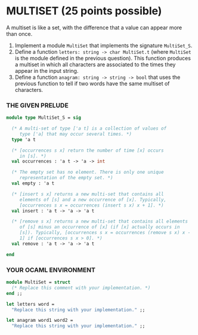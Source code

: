 # MULTISET  (25 points possible)
A multiset is like a set, with the difference that a value can appear more than once.

1. Implement a module `MultiSet` that implements the signature `MultiSet_S`.
2. Define a function `letters: string -> char MultiSet.t` (where `MultiSet` is the module defined in the previous question). This function produces a multiset in which all characters are associated to the times they appear in the input string.
3. Define a function `anagram: string -> string -> bool` that uses the previous function to tell if two words have the same multiset of characters.

### THE GIVEN PRELUDE
```ocaml
module type MultiSet_S = sig

  (* A multi-set of type ['a t] is a collection of values of
     type ['a] that may occur several times. *)
  type 'a t

  (* [occurrences s x] return the number of time [x] occurs
     in [s]. *)
  val occurrences : 'a t -> 'a -> int

  (* The empty set has no element. There is only one unique
     representation of the empty set. *)
  val empty : 'a t

  (* [insert s x] returns a new multi-set that contains all
     elements of [s] and a new occurrence of [x]. Typically,
     [occurrences s x = occurrences (insert s x) x + 1]. *)
  val insert : 'a t -> 'a -> 'a t

  (* [remove s x] returns a new multi-set that contains all elements
     of [s] minus an occurrence of [x] (if [x] actually occurs in
     [s]). Typically, [occurrences s x = occurrences (remove s x) x -
     1] if [occurrences s x > 0]. *)
  val remove : 'a t -> 'a -> 'a t

end
```

### YOUR OCAML ENVIRONMENT
```ocaml
module MultiSet = struct
  (* Replace this comment with your implementation. *)
end ;;

let letters word =
  "Replace this string with your implementation." ;;

let anagram word1 word2 =
  "Replace this string with your implementation." ;;
```
